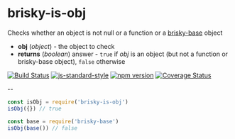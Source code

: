 # brisky-is-obj
Checks whether an object is not null or a function or a [brisky-base](https://www.npmjs.com/package/brisky-base) object
- **obj** (*object*) - the object to check
- **returns** (*boolean*) answer - `true` if *obj* is an object (but not a function or brisky-base object), `false` otherwise

[![Build Status](https://travis-ci.org/vigour-io/brisky-is-obj.svg?branch=master)](https://travis-ci.org/vigour-io/brisky-is-obj)
[![js-standard-style](https://img.shields.io/badge/code%20style-standard-brightgreen.svg)](http://standardjs.com/)
[![npm version](https://badge.fury.io/js/brisky-is-obj.svg)](https://badge.fury.io/js/brisky-is-obj)
[![Coverage Status](https://coveralls.io/repos/github/vigour-io/brisky-is-obj/badge.svg?branch=master)](https://coveralls.io/github/vigour-io/brisky-is-obj?branch=master)

--

```javascript
const isObj = require('brisky-is-obj')
isObj({}) // true

const base = require('brisky-base')
isObj(base()) // false
```
